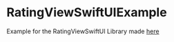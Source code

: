 # RatingViewSwiftUIExample
Example for the RatingViewSwiftUI Library made [here](https://github.com/ForceGT/RatingViewSwiftUI)

